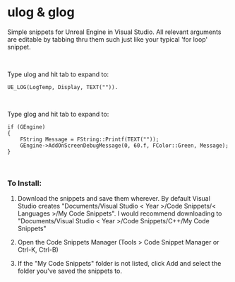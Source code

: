 # ulog & glog

Simple snippets for Unreal Engine in Visual Studio. All relevant arguments are editable by tabbing thru them such just like your typical 'for loop' snippet.

&nbsp;

Type ulog and hit tab to expand to: 

    UE_LOG(LogTemp, Display, TEXT("")).

&nbsp;

Type glog and hit tab to expand to:

    if (GEngine)
    {
        FString Message = FString::Printf(TEXT(""));
        GEngine->AddOnScreenDebugMessage(0, 60.f, FColor::Green, Message);
    }

&nbsp;

### To Install:

1) Download the snippets and save them wherever. By default Visual Studio creates "Documents/Visual Studio < Year >/Code Snippets/< Languages >/My Code Snippets". I would recommend downloading to "Documents/Visual Studio < Year >/Code Snippets/C++/My Code Snippets"

2) Open the Code Snippets Manager (Tools > Code Snippet Manager or Ctrl-K, Ctrl-B)

3) If the "My Code Snippets" folder is not listed, click Add and select the folder you've saved the snippets to.
